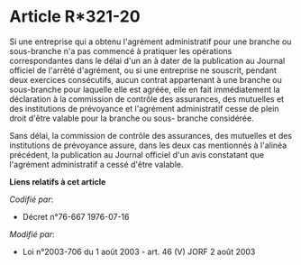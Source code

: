 # Article R*321-20

Si une entreprise qui a obtenu l'agrément administratif pour une branche ou sous-branche n'a pas commencé à pratiquer les
opérations correspondantes dans le délai d'un an à dater de la publication au Journal officiel de l'arrêté d'agrément, ou si
une entreprise ne souscrit, pendant deux exercices consécutifs, aucun contrat appartenant à une branche ou sous-branche pour
laquelle elle est agréée, elle en fait immédiatement la déclaration à la commission de contrôle des assurances, des mutuelles
et des institutions de prévoyance et l'agrément administratif cesse de plein droit d'être valable pour la branche ou sous-
branche considérée.

Sans délai, la commission de contrôle des assurances, des mutuelles et des institutions de prévoyance assure, dans les deux
cas mentionnés à l'alinéa précédent, la publication au Journal officiel d'un avis constatant que l'agrément administratif a
cessé d'être valable.

**Liens relatifs à cet article**

_Codifié par_:

  - Décret n°76-667 1976-07-16

_Modifié par_:

  - Loi n°2003-706 du 1 août 2003 - art. 46 (V) JORF 2 août 2003
